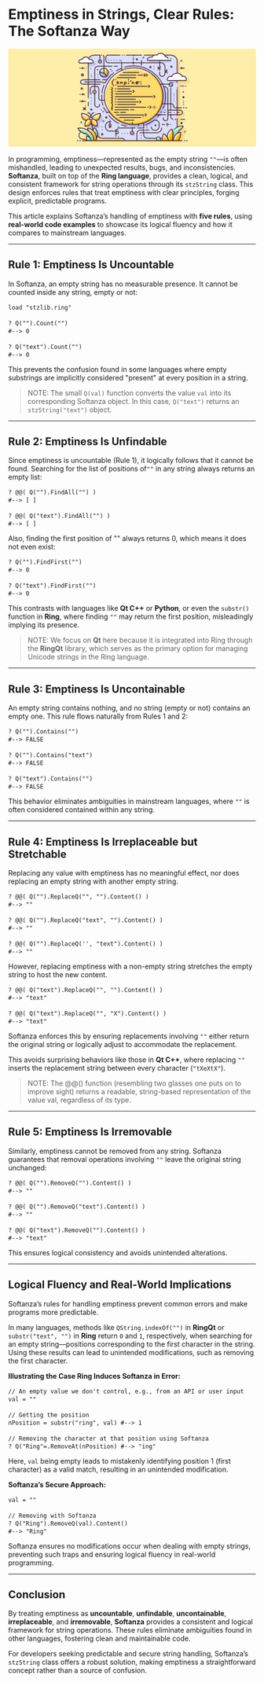 # Emptiness in Strings, Clear Rules: The Softanza Way
![Emptiness, by Microsoft Create AI](stz-narration-stzstring-emptiness.jpg)

In programming, emptiness—represented as the empty string `""`—is often mishandled, leading to unexpected results, bugs, and inconsistencies. **Softanza**, built on top of the **Ring language**, provides a clean, logical, and consistent framework for string operations through its `stzString` class. This design enforces rules that treat emptiness with clear principles, forging explicit, predictable programs.

This article explains Softanza’s handling of emptiness with **five rules**, using **real-world code examples** to showcase its logical fluency and how it compares to mainstream languages.

---

## Rule 1: Emptiness Is Uncountable

In Softanza, an empty string has no measurable presence. It cannot be counted inside any string, empty or not:

```ring
load "stzlib.ring"

? Q("").Count("") 
#--> 0

? Q("text").Count("") 
#--> 0
```

This prevents the confusion found in some languages where empty substrings are implicitly considered "present" at every position in a string.

>NOTE: The small `Q(val)` function converts the value `val` into its corresponding Softanza object. In this case, `Q("text")` returns an `stzString("text")` object.

---

## Rule 2: Emptiness Is Unfindable

Since emptiness is uncountable (Rule 1), it logically follows that it cannot be found. Searching for the list of positions of`""` in any string always returns an empty list:

```ring
? @@( Q("").FindAll("") ) 
#--> [ ]

? @@( Q("text").FindAll("") )
#--> [ ]
```

Also, finding the first position of "" always returns 0, which means it does not even exist:

```ring
? Q("").FindFirst("")
#--> 0

? Q("text").FindFirst("")
#--> 0
```

This contrasts with languages like **Qt C++** or **Python**, or even the `substr()` function in **Ring**, where finding `""` may return the first position, misleadingly implying its presence.

>NOTE: We focus on **Qt** here because it is integrated into Ring through the **RingQt** library, which serves as the primary option for managing Unicode strings in the Ring language.

---

## Rule 3: Emptiness Is Uncontainable

An empty string contains nothing, and no string (empty or not) contains an empty one. This rule flows naturally from Rules 1 and 2:

```ring
? Q("").Contains("") 
#--> FALSE

? Q("").Contains("text") 
#--> FALSE

? Q("text").Contains("")
#--> FALSE
```

This behavior eliminates ambiguities in mainstream languages, where `""` is often considered contained within any string.

---

## Rule 4: Emptiness Is Irreplaceable but Stretchable

Replacing any value with emptiness has no meaningful effect, nor does replacing an empty string with another empty string.

```ring
? @@( Q("").ReplaceQ("", "").Content() ) 
#--> ""

? @@( Q("").ReplaceQ("text", "").Content() ) 
#--> ""

? @@( Q("").ReplaceQ('', "text").Content() ) 
#--> ""
```

However, replacing emptiness with a non-empty string stretches the empty string to host the new content.

```ring
? @@( Q("text").ReplaceQ("", "").Content() ) 
#--> "text"

? @@( Q("text").ReplaceQ("", "X").Content() )
#--> "text"
```

Softanza enforces this by ensuring replacements involving `""` either return the original string or logically adjust to accommodate the replacement.

This avoids surprising behaviors like those in **Qt C++**, where replacing `""` inserts the replacement string between every character (`"tXeXtX"`).

>NOTE: The @@() function (resembling two glasses one puts on to improve sight) returns a readable, string-based representation of the value val, regardless of its type.
---

## Rule 5: Emptiness Is Irremovable

Similarly, emptiness cannot be removed from any string. Softanza guarantees that removal operations involving `""` leave the original string unchanged:

```ring
? @@( Q("").RemoveQ("").Content() ) 
#--> ""

? @@( Q("").RemoveQ("text").Content() ) 
#--> ""

? @@( Q("text").RemoveQ("").Content() ) 
#--> "text"
```

This ensures logical consistency and avoids unintended alterations.

---

## Logical Fluency and Real-World Implications

Softanza’s rules for handling emptiness prevent common errors and make programs more predictable.

In many languages, methods like `QString.indexOf("")` in **RingQt** or `substr("text", "")` in **Ring** return `0` and `1`, respectively, when searching for an empty string—positions corresponding to the first character in the string. Using these results can lead to unintended modifications, such as removing the first character.

**Illustrating the Case Ring Induces Softanza in Error:**

```ring
// An empty value we don't control, e.g., from an API or user input
val = ""

// Getting the position
nPosition = substr("ring", val) #--> 1

// Removing the character at that position using Softanza
? Q("Ring"=.RemoveAt(nPosition) #--> "ing"
```

Here, `val` being empty leads to mistakenly identifying position 1 (first character) as a valid match, resulting in an unintended modification.

**Softanza’s Secure Approach:**

```ring
val = ""

// Removing with Softanza
? Q("Ring").RemoveQ(val).Content()
#--> "Ring"
```

Softanza ensures no modifications occur when dealing with empty strings, preventing such traps and ensuring logical fluency in real-world programming.

---

## Conclusion

By treating emptiness as **uncountable**, **unfindable**, **uncontainable**, **irreplaceable**, and **irremovable**, **Softanza** provides a consistent and logical framework for string operations. These rules eliminate ambiguities found in other languages, fostering clean and maintainable code.

For developers seeking predictable and secure string handling, Softanza’s `stzString` class offers a robust solution, making emptiness a straightforward concept rather than a source of confusion.